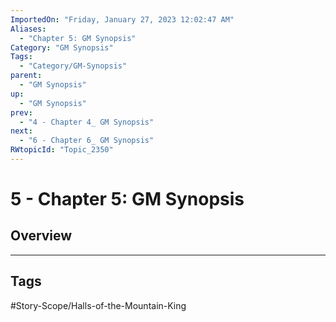 ```yaml
---
ImportedOn: "Friday, January 27, 2023 12:02:47 AM"
Aliases:
  - "Chapter 5: GM Synopsis"
Category: "GM Synopsis"
Tags:
  - "Category/GM-Synopsis"
parent:
  - "GM Synopsis"
up:
  - "GM Synopsis"
prev:
  - "4 - Chapter 4_ GM Synopsis"
next:
  - "6 - Chapter 6_ GM Synopsis"
RWtopicId: "Topic_2350"
---
```

# 5 - Chapter 5: GM Synopsis
## Overview

---
## Tags
#Story-Scope/Halls-of-the-Mountain-King

